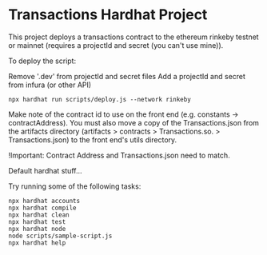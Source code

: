 # Transactions Hardhat Project

This project deploys a transactions contract to the ethereum rinkeby testnet or mainnet (requires a projectId and secret (you can't use mine)).

To deploy the script:

Remove '.dev' from projectId and secret files
Add a projectId and secret from infura (or other API)

```shell
npx hardhat run scripts/deploy.js --network rinkeby
```

Make note of the contract id to use on the front end (e.g. constants -> contractAddress).
You must also move a copy of the Transactions.json from the artifacts directory (artifacts > contracts > Transactions.so. > Transactions.json) to the front end's utils directory.

!Important: Contract Address and Transactions.json need to match.

Default hardhat stuff...

Try running some of the following tasks:

```shell
npx hardhat accounts
npx hardhat compile
npx hardhat clean
npx hardhat test
npx hardhat node
node scripts/sample-script.js
npx hardhat help
```
